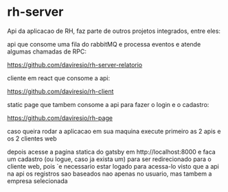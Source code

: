 # rh-server

Api da aplicacao de RH, faz parte de outros projetos integrados, entre eles:

api que consome uma fila do rabbitMQ e processa eventos e atende algumas chamadas de RPC:

https://github.com/daviresio/rh-server-relatorio

cliente em react que consome a api:

https://github.com/daviresio/rh-client

static page que tambem consome a api para fazer o login e o cadastro:

https://github.com/daviresio/rh-page


caso queira rodar a aplicacao em sua maquina execute primeiro as 2 apis e os 2 clientes web

depois acesse a pagina statica do gatsby em http://localhost:8000 e faca um cadastro (ou logue, caso ja exista um) 
para ser redirecionado para o cliente web, pois `e necessario estar logado para acessa-lo visto que a api na api os registros
sao baseados nao apenas no usuario, mas tambem a empresa selecionada
